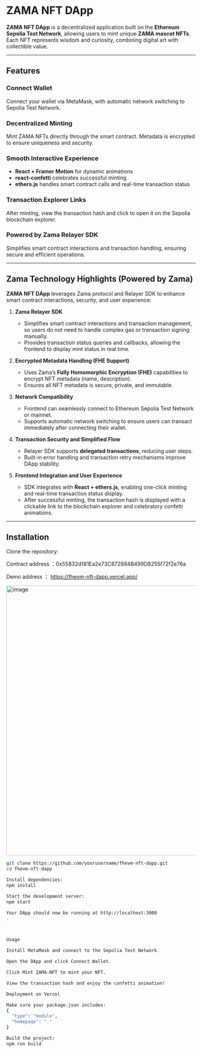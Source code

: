 # ZAMA NFT DApp

**ZAMA NFT DApp** is a decentralized application built on the **Ethereum Sepolia Test Network**, allowing users to mint unique **ZAMA mascot NFTs**. Each NFT represents wisdom and curiosity, combining digital art with collectible value.

---

## Features

### Connect Wallet
Connect your wallet via MetaMask, with automatic network switching to Sepolia Test Network.

### Decentralized Minting
Mint ZAMA NFTs directly through the smart contract. Metadata is encrypted to ensure uniqueness and security.

### Smooth Interactive Experience
- **React + Framer Motion** for dynamic animations  
- **react-confetti** celebrates successful minting  
- **ethers.js** handles smart contract calls and real-time transaction status  

### Transaction Explorer Links
After minting, view the transaction hash and click to open it on the Sepolia blockchain explorer.

### Powered by Zama Relayer SDK
Simplifies smart contract interactions and transaction handling, ensuring secure and efficient operations.

---

## Zama Technology Highlights (Powered by Zama)

**ZAMA NFT DApp** leverages Zama protocol and Relayer SDK to enhance smart contract interactions, security, and user experience:

1. **Zama Relayer SDK**  
   - Simplifies smart contract interactions and transaction management, so users do not need to handle complex gas or transaction signing manually.  
   - Provides transaction status queries and callbacks, allowing the frontend to display mint status in real time.

2. **Encrypted Metadata Handling (FHE Support)**  
   - Uses Zama’s **Fully Homomorphic Encryption (FHE)** capabilities to encrypt NFT metadata (name, description).  
   - Ensures all NFT metadata is secure, private, and immutable.

3. **Network Compatibility**  
   - Frontend can seamlessly connect to Ethereum Sepolia Test Network or mainnet.  
   - Supports automatic network switching to ensure users can transact immediately after connecting their wallet.

4. **Transaction Security and Simplified Flow**  
   - Relayer SDK supports **delegated transactions**, reducing user steps.  
   - Built-in error handling and transaction retry mechanisms improve DApp stability.

5. **Frontend Integration and User Experience**  
   - SDK integrates with **React + ethers.js**, enabling one-click minting and real-time transaction status display.  
   - After successful minting, the transaction hash is displayed with a clickable link to the blockchain explorer and celebratory confetti animations.

---

## Installation

Clone the repository:

Contract address ：0x55832d181Ea2e73C872884B499D8255f72f2e76a

Demo address ： https://fhevm-nft-dapp.vercel.app/

<img width="1384" height="717" alt="image" src="https://github.com/user-attachments/assets/0a26cf3e-24d6-4444-821e-b6328e5ac612" />



```bash
git clone https://github.com/yourusername/fhevm-nft-dapp.git
cd fhevm-nft-dapp

Install dependencies:
npm install

Start the development server:
npm start

Your DApp should now be running at http://localhost:3000
.



Usage

Install MetaMask and connect to the Sepolia Test Network.

Open the DApp and click Connect Wallet.

Click Mint ZAMA-NFT to mint your NFT.

View the transaction hash and enjoy the confetti animation!

Deployment on Vercel

Make sure your package.json includes:
{
  "type": "module",
  "homepage": "."
}

Build the project:
npm run build
